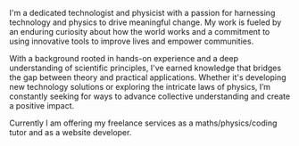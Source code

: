 I'm a dedicated technologist and physicist with a passion for harnessing technology and physics to drive meaningful change. My work is fueled by an enduring curiosity about how the world works and a commitment to using innovative tools to improve lives and empower communities.

With a background rooted in hands-on experience and a deep understanding of scientific principles, I've earned knowledge that bridges the gap between theory and practical applications. Whether it's developing new technology solutions or exploring the intricate laws of physics, I’m constantly seeking for ways to advance collective understanding and create a positive impact.

Currently I am offering my freelance services as a maths/physics/coding tutor and as a website developer. 